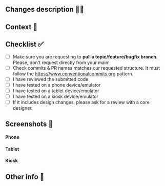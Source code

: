 ## Changes description 🧑‍💻
<!--- Describe your changes in detail -->

## Context 🤔
<!--- Why is this change required? What problem does it solve? -->
<!--- If it fixes an open issue, please link to the issue here -->

## Checklist ✅
<!--- Feel free to add other steps if needed -->
- [ ] Make sure you are requesting to **pull a topic/feature/bugfix branch**. Please, don't request directly from your main!
- [ ] Check commits & PR names matches our requested structure. It must follow the https://www.conventionalcommits.org pattern.
- [ ] I have reviewed the submitted code
- [ ] I have tested on a phone device/emulator
- [ ] I have tested on a tablet device/emulator
- [ ] I have tested on a kiosk device/emulator
- [ ] If it includes design changes, please ask for a review with a core designer.

## Screenshots 📸

#### Phone
<!--- Put your phone screenshots here -->

#### Tablet
<!--- Put your tablet screenshots here -->

#### Kiosk
<!--- Put your kiosk screenshots here -->

## Other info 👋
<!--- Feel free to add another major info here if needed -->
<!--- You can also remove this section -->
